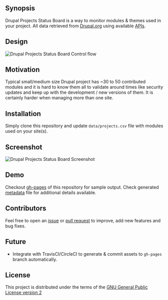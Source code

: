 ## Synopsis

Drupal Projects Status Board is a way to monitor modules & themes used in your project. All data retrieved from [Drupal.org](https://www.drupal.org) using available [APIs](https://www.drupal.org/drupalorg/docs/api).


## Design

![Drupal Projects Status Board Control flow](https://cloud.githubusercontent.com/assets/1220029/23928254/a7450d94-0916-11e7-91ef-b6574a50737e.png)

## Motivation

Typical small/medium size Drupal project has ~30 to 50 contributed modules and it is hard to know them all to validate around times like security updates and keep up with the development / new versions of them. It is certainly harder when managing more than one site.


## Installation

Simply clone this repository and update `data/projects.csv` file with modules used on your site(s).

## Screenshot

![Drupal Projects Status Board Screenshot](https://cloud.githubusercontent.com/assets/1220029/23928352/2de8a522-0917-11e7-863d-4479c909d0b5.png)


## Demo

Checkout [gh-pages](https://vijaycs85.github.io/dpsb/) of this repository for sample output. Check generated [metadata](https://vijaycs85.github.io/dpsb/project-metadata.json) file for additional details available.  


## Contributors

Feel free to open an [issue](https://github.com/vijaycs85/dpsb/issues/new) or [pull request](https://github.com/vijaycs85/dpsb/pulls) to improve, add new features and bug fixes.

## Future

- Integrate with TravisCI/CircleCI to generate & commit assets to `gh-pages` branch automatically.

## License

This project is distributed under the terms of the [GNU General Public License version 2](https://www.gnu.org/licenses/old-licenses/gpl-2.0.en.html)
